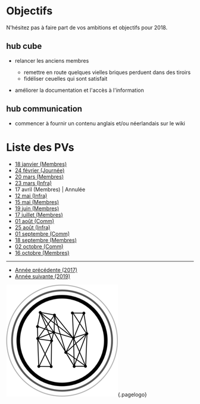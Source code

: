 <!-- TITLE: 2018 -->
<!-- SUBTITLE: Objectifs et réunions de 2018 -->

# Objectifs
N'hésitez pas à faire part de vos ambitions et objectifs pour 2018.

## hub cube

* relancer les anciens membres
	* remettre en route quelques vielles briques perduent dans des tiroirs
	* fidéliser ceuelles qui sont satisfait 

* améliorer la documentation et l'accès à l'information

## hub communication

* commencer à fournir un contenu anglais et/ou néerlandais sur le wiki

# Liste des PVs
* [18 janvier (Membres)](2018/01-18)
* [24 février (Journée)](2018/02-24)
* [20 mars (Membres)](2018/03-20-membres)
* [23 mars (Infra)](2018/23-13-infra)
* 17 avril (Membres) | Annulée
* [12 mai (Infra)](2018/05-12-infra)
* [15 mai (Membres)](2018/05-15-membres)
* [19 juin (Membres)](2018/06-19-membres)
* [17 juillet (Membres)](2018/07-17-membres)
* [01 août (Comm)](2018/08-01-comm)
* [25 août (Infra)](2018/08-25-weekend-ansible)
* [01 septembre (Comm)](2018/09-01-comm)
* [18 septembre (Membres)](2018/09-18-membres)
* [02 octobre (Comm)](2018/10-02-comm)
* [16 octobre (Membres)](2018/10-16-membres)

---

* [Année précédente (2017)](2017)
* [Année suivante (2019)](2019)



![Logo](/uploads/logo.png "Logo"){.pagelogo}
